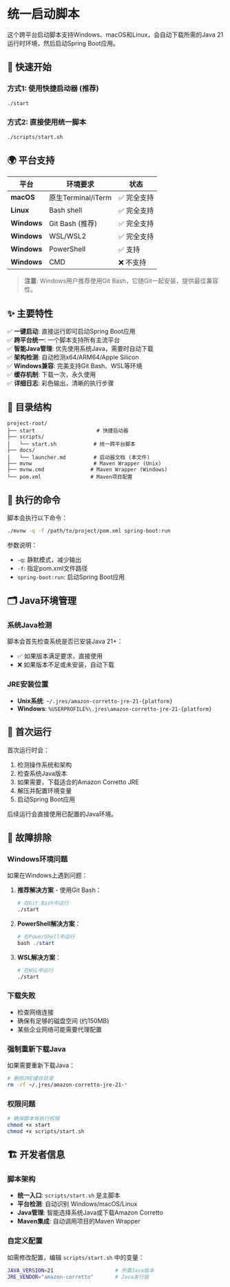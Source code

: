 # 统一启动脚本

这个跨平台启动脚本支持Windows、macOS和Linux，会自动下载所需的Java 21运行时环境，然后启动Spring Boot应用。

## 🚀 快速开始

### 方式1: 使用快捷启动器 (推荐)
```bash
./start
```

### 方式2: 直接使用统一脚本
```bash
./scripts/start.sh
```

## 🌍 平台支持

| 平台 | 环境要求 | 状态 |
|------|----------|------|
| **macOS** | 原生Terminal/iTerm | ✅ 完全支持 |
| **Linux** | Bash shell | ✅ 完全支持 |
| **Windows** | Git Bash (推荐) | ✅ 完全支持 |
| **Windows** | WSL/WSL2 | ✅ 完全支持 |
| **Windows** | PowerShell | ✅ 支持 |
| **Windows** | CMD | ❌ 不支持 |

> **注意**: Windows用户推荐使用Git Bash，它随Git一起安装，提供最佳兼容性。

## ✨ 主要特性

✅ **一键启动**: 直接运行即可启动Spring Boot应用  
✅ **跨平台统一**: 一个脚本支持所有主流平台  
✅ **智能Java管理**: 优先使用系统Java，需要时自动下载  
✅ **架构检测**: 自动检测x64/ARM64/Apple Silicon  
✅ **Windows兼容**: 完美支持Git Bash、WSL等环境  
✅ **缓存机制**: 下载一次，永久使用  
✅ **详细日志**: 彩色输出，清晰的执行步骤  

## 📁 目录结构

```
project-root/
├── start                    # 快捷启动器
├── scripts/
│   └── start.sh            # 统一跨平台脚本
├── docs/
│   └── launcher.md         # 启动器文档 (本文件)
├── mvnw                    # Maven Wrapper (Unix)
├── mvnw.cmd               # Maven Wrapper (Windows)
└── pom.xml                # Maven项目配置
```

## 🔧 执行的命令

脚本会执行以下命令：
```bash
./mvnw -q -f /path/to/project/pom.xml spring-boot:run
```

参数说明：
- `-q`: 静默模式，减少输出
- `-f`: 指定pom.xml文件路径
- `spring-boot:run`: 启动Spring Boot应用

## 🗂️ Java环境管理

### 系统Java检测
脚本会首先检查系统是否已安装Java 21+：
- ✅ 如果版本满足要求，直接使用
- ❌ 如果版本不足或未安装，自动下载

### JRE安装位置
- **Unix系统**: `~/.jres/amazon-corretto-jre-21-{platform}`
- **Windows**: `%USERPROFILE%\.jres\amazon-corretto-jre-21-{platform}`

## 🎯 首次运行

首次运行时会：
1. 检测操作系统和架构
2. 检查系统Java版本
3. 如果需要，下载适合的Amazon Corretto JRE
4. 解压并配置环境变量
5. 启动Spring Boot应用

后续运行会直接使用已配置的Java环境。

## 🔧 故障排除

### Windows环境问题
如果在Windows上遇到问题：

1. **推荐解决方案** - 使用Git Bash：
   ```bash
   # 在Git Bash中运行
   ./start
   ```

2. **PowerShell解决方案**：
   ```powershell
   # 在PowerShell中运行
   bash ./start
   ```

3. **WSL解决方案**：
   ```bash
   # 在WSL中运行
   ./start
   ```

### 下载失败
- 检查网络连接
- 确保有足够的磁盘空间 (约150MB)
- 某些企业网络可能需要代理配置

### 强制重新下载Java
如果需要重新下载Java：
```bash
# 删除JRE缓存目录
rm -rf ~/.jres/amazon-corretto-jre-21-*
```

### 权限问题
```bash
# 确保脚本有执行权限
chmod +x start
chmod +x scripts/start.sh
```

## 🏗️ 开发者信息

### 脚本架构
- **统一入口**: `scripts/start.sh` 是主脚本
- **平台检测**: 自动识别 Windows/macOS/Linux
- **Java管理**: 智能选择系统Java或下载Amazon Corretto
- **Maven集成**: 自动调用项目的Maven Wrapper

### 自定义配置
如需修改配置，编辑 `scripts/start.sh` 中的变量：
```bash
JAVA_VERSION=21                    # 所需Java版本
JRE_VENDOR="amazon-corretto"       # Java发行版
```
